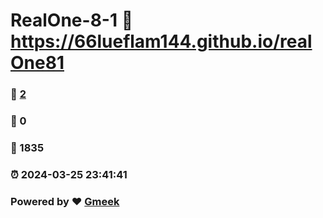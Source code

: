 # RealOne-8-1 :link: https://66lueflam144.github.io/realOne81 
### :page_facing_up: [2](https://66lueflam144.github.io/realOne81/tag.html) 
### :speech_balloon: 0 
### :hibiscus: 1835 
### :alarm_clock: 2024-03-25 23:41:41 
### Powered by :heart: [Gmeek](https://github.com/Meekdai/Gmeek)
